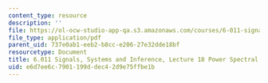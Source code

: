 ```yaml
---
content_type: resource
description: ''
file: https://ol-ocw-studio-app-qa.s3.amazonaws.com/courses/6-011-signals-systems-and-inference-spring-2018/e6d7ee6c7901199ddec42d9e75ffbe1b_MIT6_011S18lec18.pdf
file_type: application/pdf
parent_uid: 737e0ab1-eeb2-b8cc-e206-27e32dde18bf
resourcetype: Document
title: 6.011 Signals, Systems and Inference, Lecture 18 Power Spectral Density
uid: e6d7ee6c-7901-199d-dec4-2d9e75ffbe1b
---
```

